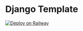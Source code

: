 # Django Template

[![Deploy on Railway](https://railway.app/button.svg)](https://railway.app/new/template/GB6Eki?referralCode=U5zXSw)
